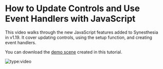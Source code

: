 # How to Update Controls and Use Event Handlers with JavaScript

This video walks through the new JavaScript features added to Synesthesia in v1.19. It cover updating controls, using the setup function, and creating event handlers.

You can download the [demo scene](https://www.dropbox.com/s/pajlt38nho9sum5/javascript_demo.synScene.zip?dl=1) created in this tutorial.

![type:video](https://www.youtube.com/embed/Yr7GxKFLt6s)

